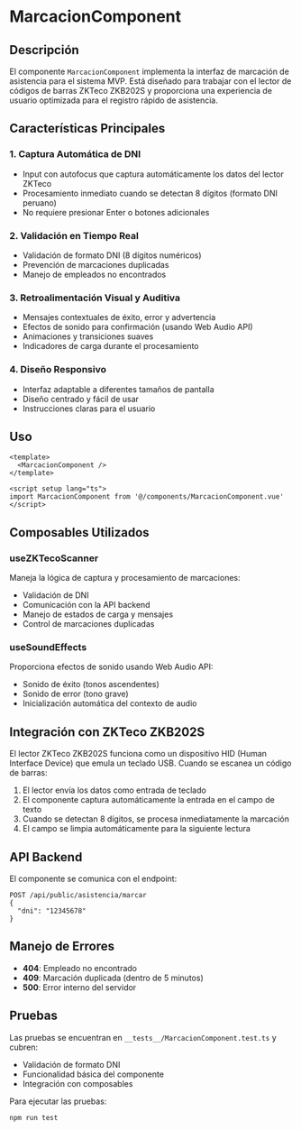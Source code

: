 # MarcacionComponent

## Descripción

El componente `MarcacionComponent` implementa la interfaz de marcación de asistencia para el sistema MVP. Está diseñado para trabajar con el lector de códigos de barras ZKTeco ZKB202S y proporciona una experiencia de usuario optimizada para el registro rápido de asistencia.

## Características Principales

### 1. Captura Automática de DNI
- Input con autofocus que captura automáticamente los datos del lector ZKTeco
- Procesamiento inmediato cuando se detectan 8 dígitos (formato DNI peruano)
- No requiere presionar Enter o botones adicionales

### 2. Validación en Tiempo Real
- Validación de formato DNI (8 dígitos numéricos)
- Prevención de marcaciones duplicadas
- Manejo de empleados no encontrados

### 3. Retroalimentación Visual y Auditiva
- Mensajes contextuales de éxito, error y advertencia
- Efectos de sonido para confirmación (usando Web Audio API)
- Animaciones y transiciones suaves
- Indicadores de carga durante el procesamiento

### 4. Diseño Responsivo
- Interfaz adaptable a diferentes tamaños de pantalla
- Diseño centrado y fácil de usar
- Instrucciones claras para el usuario

## Uso

```vue
<template>
  <MarcacionComponent />
</template>

<script setup lang="ts">
import MarcacionComponent from '@/components/MarcacionComponent.vue'
</script>
```

## Composables Utilizados

### useZKTecoScanner
Maneja la lógica de captura y procesamiento de marcaciones:
- Validación de DNI
- Comunicación con la API backend
- Manejo de estados de carga y mensajes
- Control de marcaciones duplicadas

### useSoundEffects
Proporciona efectos de sonido usando Web Audio API:
- Sonido de éxito (tonos ascendentes)
- Sonido de error (tono grave)
- Inicialización automática del contexto de audio

## Integración con ZKTeco ZKB202S

El lector ZKTeco ZKB202S funciona como un dispositivo HID (Human Interface Device) que emula un teclado USB. Cuando se escanea un código de barras:

1. El lector envía los datos como entrada de teclado
2. El componente captura automáticamente la entrada en el campo de texto
3. Cuando se detectan 8 dígitos, se procesa inmediatamente la marcación
4. El campo se limpia automáticamente para la siguiente lectura

## API Backend

El componente se comunica con el endpoint:
```
POST /api/public/asistencia/marcar
{
  "dni": "12345678"
}
```

## Manejo de Errores

- **404**: Empleado no encontrado
- **409**: Marcación duplicada (dentro de 5 minutos)
- **500**: Error interno del servidor

## Pruebas

Las pruebas se encuentran en `__tests__/MarcacionComponent.test.ts` y cubren:
- Validación de formato DNI
- Funcionalidad básica del componente
- Integración con composables

Para ejecutar las pruebas:
```bash
npm run test
```